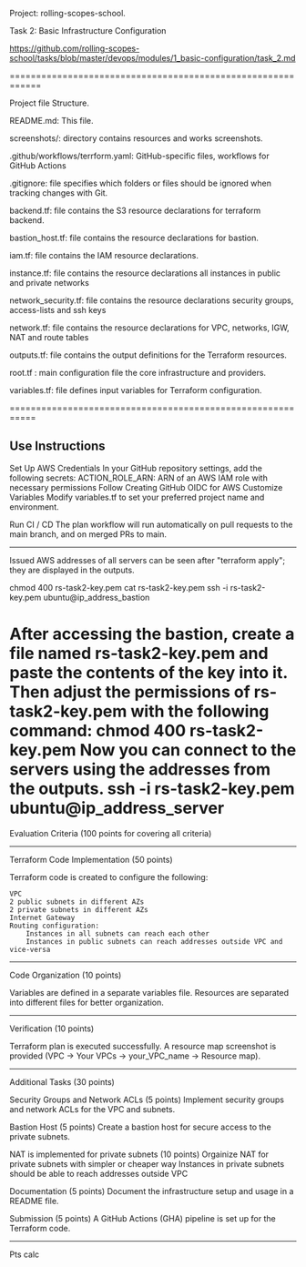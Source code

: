 Project: rolling-scopes-school. 

Task 2: Basic Infrastructure Configuration

https://github.com/rolling-scopes-school/tasks/blob/master/devops/modules/1_basic-configuration/task_2.md

============================================================


Project file Structure.

README.md:    This file.

screenshots/: directory contains resources and works screenshots.

.github/workflows/terrform.yaml: GitHub-specific files,  workflows for GitHub Actions

.gitignore:   file specifies which folders or files should be ignored when tracking changes with Git.

backend.tf:   file contains the S3 resource declarations for terraform backend.

bastion_host.tf: file contains the resource declarations for bastion.

iam.tf:      file contains the IAM resource declarations.

instance.tf: file contains the resource declarations all instances in public and private networks

network_security.tf: file contains the resource declarations security groups, access-lists and ssh keys

network.tf: file contains the resource declarations for VPC, networks, IGW, NAT and route tables

outputs.tf:  file contains the output definitions for the Terraform resources.

root.tf : main configuration file the core infrastructure and providers.

variables.tf: file defines input variables for Terraform configuration.


===========================================================

## Use Instructions

Set Up AWS Credentials In your GitHub repository settings, add the following secrets:
ACTION_ROLE_ARN: ARN of an AWS IAM role with necessary permissions Follow Creating GitHub OIDC for AWS
Customize Variables Modify variables.tf to set your preferred project name and environment. 

Run CI / CD The plan workflow will run automatically on pull requests to the main branch, and on merged PRs to main.

-------------------------------
Issued AWS addresses of all servers can be seen after "terraform apply"; they are displayed in the outputs.

chmod 400 rs-task2-key.pem
cat rs-task2-key.pem
ssh -i rs-task2-key.pem ubuntu@ip_address_bastion

After accessing the bastion, create a file named rs-task2-key.pem and paste the contents of the key into it. 
Then adjust the permissions of rs-task2-key.pem with the following command: chmod 400 rs-task2-key.pem 
Now you can connect to the servers using the addresses from the outputs.
ssh -i rs-task2-key.pem ubuntu@ip_address_server
===========================================================

Evaluation Criteria (100 points for covering all criteria)

------------------------------

Terraform Code Implementation (50 points)

Terraform code is created to configure the following:

    VPC
    2 public subnets in different AZs
    2 private subnets in different AZs
    Internet Gateway
    Routing configuration:
        Instances in all subnets can reach each other
        Instances in public subnets can reach addresses outside VPC and vice-versa

------------------------------

Code Organization (10 points)

Variables are defined in a separate variables file.
Resources are separated into different files for better organization.

------------------------------

Verification (10 points)

Terraform plan is executed successfully.
A resource map screenshot is provided (VPC -> Your VPCs -> your_VPC_name -> Resource map).

------------------------------

Additional Tasks (30 points)

Security Groups and Network ACLs (5 points)
    Implement security groups and network ACLs for the VPC and subnets.

Bastion Host (5 points)
    Create a bastion host for secure access to the private subnets.

NAT is implemented for private subnets (10 points)
    Orgainize NAT for private subnets with simpler or cheaper way
    Instances in private subnets should be able to reach addresses outside VPC

Documentation (5 points)
    Document the infrastructure setup and usage in a README file.

Submission (5 points)
    A GitHub Actions (GHA) pipeline is set up for the Terraform code.

-----------------------------
Pts calc
 

